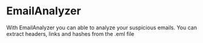 # EmailAnalyzer
With EmailAnalyzer you can able to analyze your suspicious emails. You can extract headers, links and hashes from the .eml file
